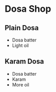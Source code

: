 # Dosa Shop

## Plain Dosa
* Dosa batter
* Light oil

## Karam Dosa
* Dosa batter
* Karam
* More oil